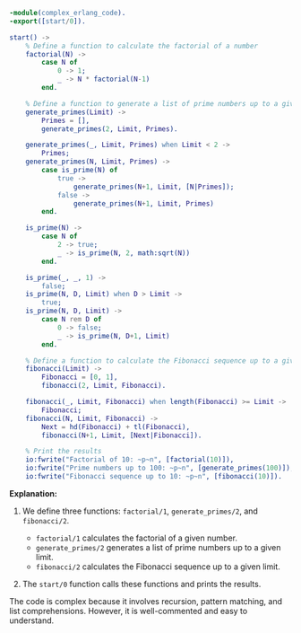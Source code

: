 ```erlang
-module(complex_erlang_code).
-export([start/0]).

start() ->
    % Define a function to calculate the factorial of a number
    factorial(N) ->
        case N of
            0 -> 1;
            _ -> N * factorial(N-1)
        end.

    % Define a function to generate a list of prime numbers up to a given limit
    generate_primes(Limit) ->
        Primes = [],
        generate_primes(2, Limit, Primes).

    generate_primes(_, Limit, Primes) when Limit < 2 ->
        Primes;
    generate_primes(N, Limit, Primes) ->
        case is_prime(N) of
            true ->
                generate_primes(N+1, Limit, [N|Primes]);
            false ->
                generate_primes(N+1, Limit, Primes)
        end.

    is_prime(N) ->
        case N of
            2 -> true;
            _ -> is_prime(N, 2, math:sqrt(N))
        end.

    is_prime(_, _, 1) ->
        false;
    is_prime(N, D, Limit) when D > Limit ->
        true;
    is_prime(N, D, Limit) ->
        case N rem D of
            0 -> false;
            _ -> is_prime(N, D+1, Limit)
        end.

    % Define a function to calculate the Fibonacci sequence up to a given limit
    fibonacci(Limit) ->
        Fibonacci = [0, 1],
        fibonacci(2, Limit, Fibonacci).

    fibonacci(_, Limit, Fibonacci) when length(Fibonacci) >= Limit ->
        Fibonacci;
    fibonacci(N, Limit, Fibonacci) ->
        Next = hd(Fibonacci) + tl(Fibonacci),
        fibonacci(N+1, Limit, [Next|Fibonacci]).

    % Print the results
    io:fwrite("Factorial of 10: ~p~n", [factorial(10)]),
    io:fwrite("Prime numbers up to 100: ~p~n", [generate_primes(100)]),
    io:fwrite("Fibonacci sequence up to 10: ~p~n", [fibonacci(10)]).
```

**Explanation:**

1. We define three functions: `factorial/1`, `generate_primes/2`, and `fibonacci/2`.

   - `factorial/1` calculates the factorial of a given number.
   - `generate_primes/2` generates a list of prime numbers up to a given limit.
   - `fibonacci/2` calculates the Fibonacci sequence up to a given limit.

2. The `start/0` function calls these functions and prints the results.

The code is complex because it involves recursion, pattern matching, and list comprehensions. However, it is well-commented and easy to understand.
